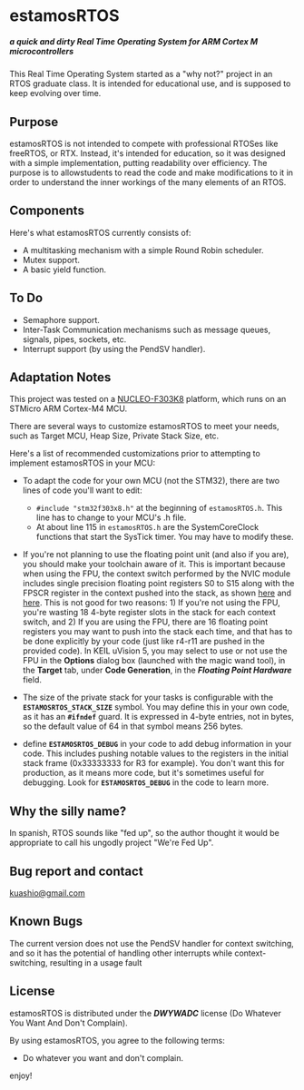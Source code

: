 # estamosRTOS
##### a quick and dirty Real Time Operating System for ARM Cortex M microcontrollers

This Real Time Operating System started as a "why not?" project in an RTOS graduate class. It is intended for educational use, and is supposed to keep evolving over time.

## Purpose
estamosRTOS is not intended to compete with professional RTOSes like freeRTOS, or RTX. Instead, it's intended for education, so it was designed with a simple implementation, putting readability over efficiency.
The purpose is to allowstudents to read the code and make modifications to it in order to understand the inner workings of the many elements of an RTOS.
    

## Components
Here's what estamosRTOS currently consists of: 

 - A multitasking mechanism with a simple Round Robin scheduler.
 - Mutex support.
 - A basic yield function.

## To Do 
 - Semaphore support.
 - Inter-Task Communication mechanisms such as message queues, signals, pipes, sockets, etc.
 - Interrupt support (by using the PendSV handler).

## Adaptation Notes
This project was tested on a [NUCLEO-F303K8](https://os.mbed.com/platforms/ST-Nucleo-F303K8/) platform, which runs on an STMicro ARM Cortex-M4 MCU.

There are several ways to customize estamosRTOS to meet your needs, such as Target MCU, Heap Size, Private Stack Size, etc.

Here's a list of recommended customizations prior to attempting to implement estamosRTOS in your MCU:


 - To adapt the code for your own MCU (not the STM32), there are two lines of code you'll want to edit: 
    - `#include "stm32f303x8.h"` at the beginning of `estamosRTOS.h`. This line has to change to your MCU's .h file.
    - At about line 115 in `estamosRTOS.h` are the SystemCoreClock functions that start the SysTick timer. You may have to modify these.


 - If you're not planning to use the floating point unit (and also if you are), you should make your toolchain aware of it. This is important because when using the FPU, the context switch performed by the NVIC module includes single precision floating point registers S0 to S15 along with the FPSCR register in the context pushed into the stack, as shown [here](http://infocenter.arm.com/help/index.jsp?topic=/com.arm.doc.dui0553a/Babefdjc.html) and  [here](http://infocenter.arm.com/help/index.jsp?topic=/com.arm.doc.dai0298a/BCGHEEFD.html). This is not good for two reasons: 1) If you're not using the FPU, you're wasting 18 4-byte register slots in the stack for each context switch, and 2) If you are using the FPU, there are 16 floating point registers you may want to push into the stack each time, and that has to be done explicitly by your code (just like r4-r11 are pushed in the provided code). In KEIL uVision 5, you may select to use or not use the FPU in the **Options** dialog box (launched with the magic wand tool), in the **Target** tab, under **Code Generation**, in the ***Floating Point Hardware*** field.

 - The size of the private stack for your tasks is configurable with the **`ESTAMOSRTOS_STACK_SIZE`** symbol. You may define this in your own code, as it has an **`#ifndef`** guard. It is expressed in 4-byte entries, not in bytes, so the default value of 64 in that symbol means 256 bytes.

 - define **`ESTAMOSRTOS_DEBUG`** in your code to add debug information in your code. This includes pushing notable values to the registers in the initial stack frame (0x33333333 for R3 for example). You don't want this for production, as it means more code, but it's sometimes useful for debugging. Look for **`ESTAMOSRTOS_DEBUG`** in the code to learn more. 


## Why the silly name?
In spanish, RTOS sounds like "fed up", so the author thought it would be appropriate to call his ungodly project "We're Fed Up".

## Bug report and contact
kuashio@gmail.com

## Known Bugs 
The current version does not use the PendSV handler for context switching, and so it has the potential of handling other interrupts while context-switching, resulting in a usage fault

## License 
estamosRTOS is distributed under the ***DWYWADC*** license (Do Whatever You Want And Don't Complain).

By using estamosRTOS, you agree to the following terms:

- Do whatever you want and don't complain.

enjoy!
